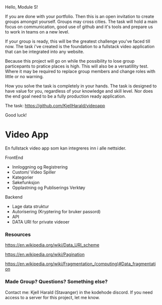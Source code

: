 Hello, Module S!

If you are done with your portfolio. Then this is an open invitation to create groups amongst yourself.
Groups may cross cities. The task will hold a main focus on communication, good use of github and it's tools and prepare us to work in teams on a new level.

If your group is ready, this will be the greatest challenge you've faced till now.
The task i've created is the foundation to a fullstack video application that can be integrated into any website.

Because this project will go on while the possibility to lose group particepants to pratice places is high.
This will also be a versatillity test. Where it may be required to replace group members and change roles with little or no warning.

How you solve the task is completely in your hands.
The task is designed to have value for you, regardless of your knowledge and skill level.
Nor does the end goal need to be a fully production ready application.

The task: https://github.com/KjellHarald/videoapp

Good luck!


# Video App
En fullstack video app som kan integreres inn i alle nettsider.

FrontEnd
- Innloggning og Registrering
- Custom/ Video Spiller
- Kategorier
- Søkefunksjon
- Opplastning og Publiserings Verktøy

Backend
- Lage data struktur
- Autorisering (Kryptering for bruker passord)
- API
- DATA URI for private videoer

### Resources
https://en.wikipedia.org/wiki/Data_URI_scheme

https://en.wikipedia.org/wiki/Pagination

https://en.wikipedia.org/wiki/Fragmentation_(computing)#Data_fragmentation

### Made Group? Questions? Something else?
Contact me: Kjell Harald (Stavanger) in the kodehode discord.
If you need access to a server for this project, let me know.
